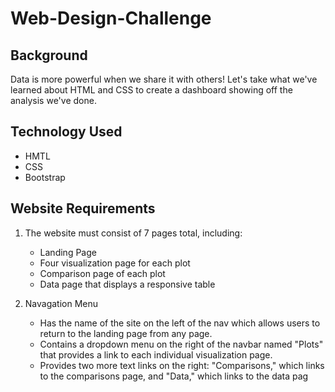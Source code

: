 # Web-Design-Challenge

## Background

Data is more powerful when we share it with others! Let's take what we've learned about HTML and CSS to create a dashboard showing off the analysis we've done.

## Technology Used
* HMTL
* CSS
* Bootstrap

## Website Requirements

1. The website must consist of 7 pages total, including:
    * Landing Page
    * Four visualization page for each plot
    * Comparison page of each plot
    * Data page that displays a responsive table
 
 
2. Navagation Menu
    * Has the name of the site on the left of the nav which allows users to return to the landing page from any page.
    * Contains a dropdown menu on the right of the navbar named "Plots" that provides a link to each individual visualization page.
    * Provides two more text links on the right: "Comparisons," which links to the comparisons page, and "Data," which links to the data pag